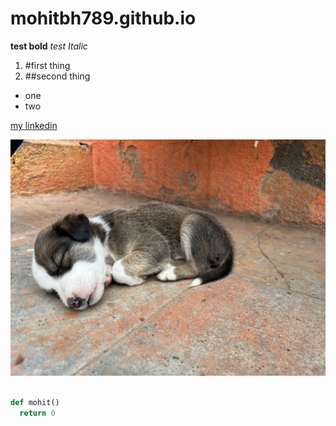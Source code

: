 # mohitbh789.github.io


**test bold**
*test Italic*

1. #first thing
2. ##second thing


- one
- two

[my linkedin](https://www.linkedin.com/in/mohit-bhoir-534b781b9)

![- #this is obviously a puppy](IMG_7882.jpeg)

```python

def mohit()
  return 0


